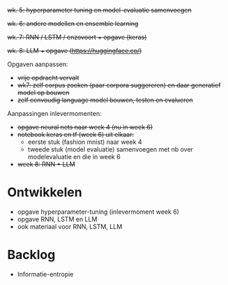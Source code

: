 ~~wk. 5: hyperparameter tuning en model-evaluatie samenvoegen~~

~~wk. 6: andere modellen en ensemble learning~~

~~wk. 7: RNN / LSTM / enzovoort + opgave (keras)~~

~~wk. 8: LLM + opgave (https://huggingface.co/)~~
 
Opgaven aanpassen:
- ~~vrije opdracht vervalt~~
- ~~wk7: zelf corpus zoeken (paar corpora suggereren) en daar generatief model op bouwen~~
- ~~zelf eenvoudig language model bouwen, testen en evalueren~~
 
Aanpassingen inlevermomenten:
- ~~opgave neural nets naar week 4 (nu in week 6)~~
- ~~notebook keras en tf (week 6) uit elkaar:~~
  - eerste stuk (fashion mnist) naar week 4
  - tweede stuk (model evaluatie) samenvoegen met nb over modelevaluatie en die in week 6
- ~~week 8: RNN + LLM~~
 
 
# Ontwikkelen
- opgave hyperparameter-tuning (inlevermoment week 6)
- opgave RNN, LSTM en LLM
- ook materiaal voor RNN, LSTM, LLM

# Backlog

* Informatie-entropie